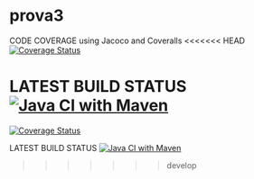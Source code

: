 # prova3

CODE COVERAGE using Jacoco and Coveralls
<<<<<<< HEAD
[![Coverage Status](https://coveralls.io/repos/github/cvallott/prova3/badge.svg?branch=main)](https://coveralls.io/github/cvallott/prova3?branch=main)

LATEST BUILD STATUS
[![Java CI with Maven](https://github.com/cvallott/prova3/actions/workflows/build.yml/badge.svg?branch=main)](https://github.com/cvallott/prova3/actions/workflows/build.yml)
=======
[![Coverage Status](https://coveralls.io/repos/github/cvallott/prova3/badge.svg?branch=develop)](https://coveralls.io/github/cvallott/prova3?branch=develop)

LATEST BUILD STATUS
[![Java CI with Maven](https://github.com/cvallott/prova3/actions/workflows/build.yml/badge.svg?branch=develop)](https://github.com/cvallott/prova3/actions/workflows/build.yml)
>>>>>>> develop
